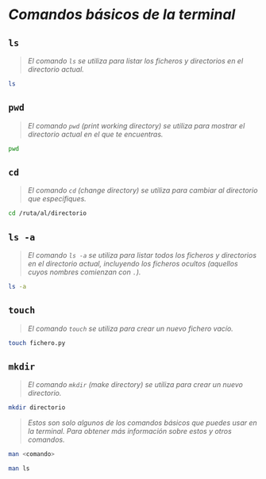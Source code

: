 <!-- Autor: Daniel Benjamin Perez Morales -->
<!-- GitHub: https://github.com/D4nitrix13 -->
<!-- GitLab: https://gitlab.com/D4nitrix13 -->
<!-- Correo electrónico: danielperezdev@proton.me -->

# ***Comandos básicos de la terminal***

## **`ls`**

> *El comando `ls` se utiliza para listar los ficheros y directorios en el directorio actual.*

```bash
ls
```

## **`pwd`**

> *El comando `pwd` (print working directory) se utiliza para mostrar el directorio actual en el que te encuentras.*

```bash
pwd
```

## **`cd`**

> *El comando `cd` (change directory) se utiliza para cambiar al directorio que especifiques.*

```bash
cd /ruta/al/directorio
```

## **`ls -a`**

> *El comando `ls -a` se utiliza para listar todos los ficheros y directorios en el directorio actual, incluyendo los ficheros ocultos (aquellos cuyos nombres comienzan con `.`).*

```bash
ls -a
```

## **`touch`**

> *El comando `touch` se utiliza para crear un nuevo fichero vacío.*

```bash
touch fichero.py
```

## **`mkdir`**

> *El comando `mkdir` (make directory) se utiliza para crear un nuevo directorio.*

```bash
mkdir directorio
```

> *Estos son solo algunos de los comandos básicos que puedes usar en la terminal. Para obtener más información sobre estos y otros comandos.*

```bash
man <comando>
```

```bash
man ls
```
